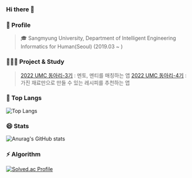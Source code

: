 ### Hi there 👋

<!--
**entere77/entere77** is a ✨ _special_ ✨ repository because its `README.md` (this file) appears on your GitHub profile.

Here are some ideas to get you started:

- 🔭 I’m currently working on ...
- 🌱 I’m currently learning ...
- 👯 I’m looking to collaborate on ...
- 🤔 I’m looking for help with ...
- 💬 Ask me about ...
- 📫 How to reach me: ...
- 😄 Pronouns: ...
- ⚡ Fun fact: ...
-->

### 🌱 Profile
> 🎓 Sangmyung University, Department of Intelligent Engineering Informatics for Human(Seoul) (2019.03 ~ )


### 👩🏻‍💻 Project & Study
> [2022 UMC 동아리-3기](https://github.com/entere77/Blu-e-backend) : 멘토, 멘티를 매칭하는 앱
> [2022 UMC 동아리-4기](https://github.com/entere77/Blu-e-backend) : 가진 재료만으로 만들 수 있는 레시피를 추천하는 앱

### 👑 Top Langs
![Top Langs](https://github-readme-stats.vercel.app/api/top-langs/?username=entere77&layout=compact&theme=radical)

### 😄 Stats
![Anurag's GitHub stats](https://github-readme-stats.vercel.app/api?username=entere77&show_icons=true&theme=radical)

### ⚡ Algorithm
[![Solved.ac Profile](http://mazassumnida.wtf/api/v2/generate_badge?boj=entere77)](https://solved.ac/entere77/)
